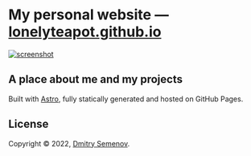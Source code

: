 # My personal website — [lonelyteapot.github.io][link]

[![screenshot]][link]

## A place about me and my projects

Built with [Astro](https://astro.build/), fully statically generated and hosted on GitHub Pages.

## License

Copyright &copy; 2022, [Dmitry Semenov][link].

[link]: https://lonelyteapot.github.io
[screenshot]: https://user-images.githubusercontent.com/50505104/174487618-8d81e556-0533-41d1-ae26-6e8e8ba06358.png
